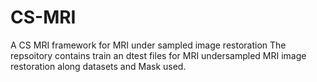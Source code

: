# CS-MRI
A CS MRI framework for MRI under sampled image restoration 
The repsoitory contains train an dtest files for MRI undersampled MRI image restoration along datasets and Mask used. 
